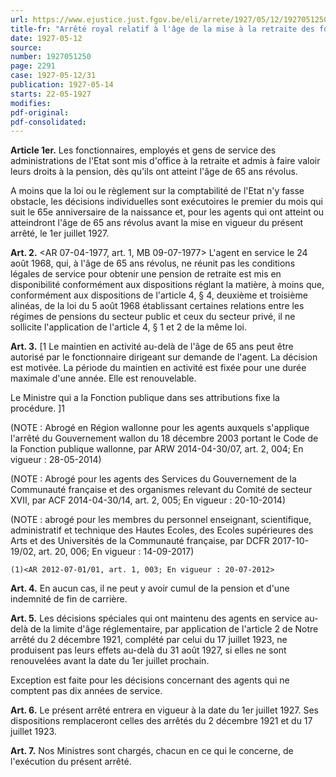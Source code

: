 ```yaml
---
url: https://www.ejustice.just.fgov.be/eli/arrete/1927/05/12/1927051250/justel
title-fr: "Arrêté royal relatif à l'âge de la mise à la retraite des fonctionnaires, employés et gens de service des administrations de l'Etat. (NOTE : Consultation des versions antérieures à partir du 12-02-2003 et mise à jour au 31-10-2017)"
date: 1927-05-12
source:
number: 1927051250
page: 2291
case: 1927-05-12/31
publication: 1927-05-14
starts: 22-05-1927
modifies:
pdf-original:
pdf-consolidated:
---
```


**Article 1er.** Les fonctionnaires, employés et gens de service des administrations de l'Etat sont mis d'office à la retraite et admis à faire valoir leurs droits à la pension, dès qu'ils ont atteint l'âge de 65 ans révolus.

A moins que la loi ou le règlement sur la comptabilité de l'Etat n'y fasse obstacle, les décisions individuelles sont exécutoires le premier du mois qui suit le 65e anniversaire de la naissance et, pour les agents qui ont atteint ou atteindront l'âge de 65 ans révolus avant la mise en vigueur du présent arrêté, le 1er juillet 1927.

**Art. 2.** <AR 07-04-1977, art. 1, MB 09-07-1977> L'agent en service le 24 août 1968, qui, à l'âge de 65 ans révolus, ne réunit pas les conditions légales de service pour obtenir une pension de retraite est mis en disponibilité conformément aux dispositions réglant la matière, à moins que, conformément aux dispositions de l'article 4, § 4, deuxième et troisième alinéas, de la loi du 5 août 1968 établissant certaines relations entre les régimes de pensions du secteur public et ceux du secteur privé, il ne sollicite l'application de l'article 4, § 1 et 2 de la même loi.

**Art. 3.** [1 Le maintien en activité au-delà de l'âge de 65 ans peut être autorisé par le fonctionnaire dirigeant sur demande de l'agent. La décision est motivée. La période du maintien en activité est fixée pour une durée maximale d'une année. Elle est renouvelable.

Le Ministre qui a la Fonction publique dans ses attributions fixe la procédure. ]1

(NOTE : Abrogé en Région wallonne pour les agents auxquels s'applique l'arrêté du Gouvernement wallon du 18 décembre 2003 portant le Code de la Fonction publique wallonne, par ARW 2014-04-30/07, art. 2, 004; En vigueur : 28-05-2014)

(NOTE : Abrogé pour les agents des Services du Gouvernement de la Communauté française et des organismes relevant du Comité de secteur XVII, par ACF 2014-04-30/14, art. 2, 005; En vigueur : 20-10-2014)

(NOTE : abrogé pour les membres du personnel enseignant, scientifique, administratif et technique des Hautes Ecoles, des Ecoles supérieures des Arts et des Universités de la Communauté française, par DCFR 2017-10-19/02, art. 20, 006; En vigueur : 14-09-2017)

`(1)<AR 2012-07-01/01, art. 1, 003; En vigueur : 20-07-2012>`

**Art. 4.** En aucun cas, il ne peut y avoir cumul de la pension et d'une indemnité de fin de carrière.

**Art. 5.** Les décisions spéciales qui ont maintenu des agents en service au-delà de la limite d'âge réglementaire, par application de l'article 2 de Notre arrêté du 2 décembre 1921, complété par celui du 17 juillet 1923, ne produisent pas leurs effets au-delà du 31 août 1927, si elles ne sont renouvelées avant la date du 1er juillet prochain.

Exception est faite pour les décisions concernant des agents qui ne comptent pas dix années de service.

**Art. 6.** Le présent arrêté entrera en vigueur à la date du 1er juillet 1927. Ses dispositions remplaceront celles des arrêtés du 2 décembre 1921 et du 17 juillet 1923.

**Art. 7.** Nos Ministres sont chargés, chacun en ce qui le concerne, de l'exécution du présent arrêté.
